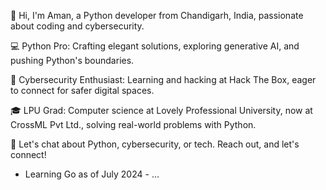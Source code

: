 👋 Hi, I'm Aman, a Python developer from Chandigarh, India, passionate about coding and cybersecurity.

💻 Python Pro: Crafting elegant solutions, exploring generative AI, and pushing Python's boundaries.

🔐 Cybersecurity Enthusiast: Learning and hacking at Hack The Box, eager to connect for safer digital spaces.

🎓 LPU Grad: Computer science at Lovely Professional University, now at CrossML Pvt Ltd., solving real-world problems with Python.

🚀 Let's chat about Python, cybersecurity, or tech. Reach out, and let's connect!

+ Learning Go as of July 2024 - ...
